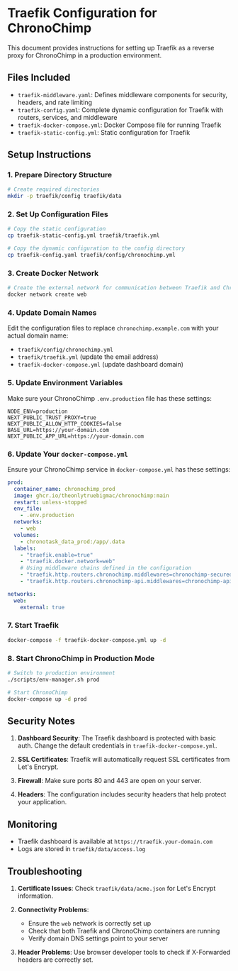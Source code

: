 # Traefik Configuration for ChronoChimp

This document provides instructions for setting up Traefik as a reverse proxy for ChronoChimp in a production environment.

## Files Included

- `traefik-middleware.yaml`: Defines middleware components for security, headers, and rate limiting
- `traefik-config.yaml`: Complete dynamic configuration for Traefik with routers, services, and middleware
- `traefik-docker-compose.yml`: Docker Compose file for running Traefik
- `traefik-static-config.yml`: Static configuration for Traefik

## Setup Instructions

### 1. Prepare Directory Structure

```bash
# Create required directories
mkdir -p traefik/config traefik/data
```

### 2. Set Up Configuration Files

```bash
# Copy the static configuration
cp traefik-static-config.yml traefik/traefik.yml

# Copy the dynamic configuration to the config directory
cp traefik-config.yaml traefik/config/chronochimp.yml
```

### 3. Create Docker Network

```bash
# Create the external network for communication between Traefik and ChronoChimp
docker network create web
```

### 4. Update Domain Names

Edit the configuration files to replace `chronochimp.example.com` with your actual domain name:

- `traefik/config/chronochimp.yml`
- `traefik/traefik.yml` (update the email address)
- `traefik-docker-compose.yml` (update dashboard domain)

### 5. Update Environment Variables

Make sure your ChronoChimp `.env.production` file has these settings:

```
NODE_ENV=production
NEXT_PUBLIC_TRUST_PROXY=true
NEXT_PUBLIC_ALLOW_HTTP_COOKIES=false
BASE_URL=https://your-domain.com
NEXT_PUBLIC_APP_URL=https://your-domain.com
```

### 6. Update Your `docker-compose.yml`

Ensure your ChronoChimp service in `docker-compose.yml` has these settings:

```yaml
prod:
  container_name: chronochimp_prod
  image: ghcr.io/theonlytruebigmac/chronochimp:main
  restart: unless-stopped
  env_file:
    - .env.production
  networks:
    - web
  volumes:
    - chronotask_data_prod:/app/.data
  labels:
    - "traefik.enable=true"
    - "traefik.docker.network=web"
    # Using middleware chains defined in the configuration
    - "traefik.http.routers.chronochimp.middlewares=chronochimp-secured"
    - "traefik.http.routers.chronochimp-api.middlewares=chronochimp-api"

networks:
  web:
    external: true
```

### 7. Start Traefik

```bash
docker-compose -f traefik-docker-compose.yml up -d
```

### 8. Start ChronoChimp in Production Mode

```bash
# Switch to production environment
./scripts/env-manager.sh prod

# Start ChronoChimp
docker-compose up -d prod
```

## Security Notes

1. **Dashboard Security**: The Traefik dashboard is protected with basic auth. Change the default credentials in `traefik-docker-compose.yml`.

2. **SSL Certificates**: Traefik will automatically request SSL certificates from Let's Encrypt.

3. **Firewall**: Make sure ports 80 and 443 are open on your server.

4. **Headers**: The configuration includes security headers that help protect your application.

## Monitoring

- Traefik dashboard is available at `https://traefik.your-domain.com`
- Logs are stored in `traefik/data/access.log`

## Troubleshooting

1. **Certificate Issues**: Check `traefik/data/acme.json` for Let's Encrypt information.

2. **Connectivity Problems**: 
   - Ensure the `web` network is correctly set up
   - Check that both Traefik and ChronoChimp containers are running
   - Verify domain DNS settings point to your server

3. **Header Problems**: Use browser developer tools to check if X-Forwarded headers are correctly set.
